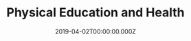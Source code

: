 ---
title: Physical Education and Health
date: 2019-04-02T00:00:00.000Z
tags:
  - About WHS
image: ''
intro: WHS Staff

---